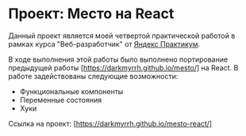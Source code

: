 # Проект: Место на React

Данный проект является моей четвертой практической работой в рамках курса "Веб-разработчик" от [Яндекс Практикум](https://practicum.yandex.ru/). 

В ходе выполнения этой работы было выполнено портирование предыдущей работы  [https://darkmyrrh.github.io/mesto/] на React. В работе задействованы следующие возможности:
* Функциональные компоненты
* Переменные состояния
* Хуки



Ссылка на проект: [https://darkmyrrh.github.io/mesto-react/]